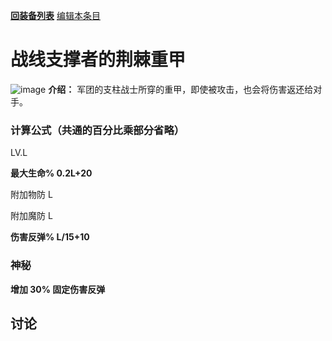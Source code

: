 [**回装备列表**](index.md)   [编辑本条目](https://github.com/GuguTown/Wiki/edit/main/equip/战线支撑者的荆棘重甲.md)
# 战线支撑者的荆棘重甲
![image](https://user-images.githubusercontent.com/35645329/193945069-cadbe5a8-87d9-493b-a191-1cf528f242bc.png) **介绍：** 军团的支柱战士所穿的重甲，即使被攻击，也会将伤害返还给对手。   
### 计算公式（共通的百分比乘部分省略）
LV.L   

**最大生命% 0.2L+20**   

附加物防 L   

附加魔防 L   

**伤害反弹% L/15+10**   

### 神秘
**增加 30% 固定伤害反弹**

## 讨论
<script  src="https://utteranc.es/client.js" repo="GuguTown/Discuss" issue-term="pathname" theme="github-light" crossorigin="anonymous" async></script>
